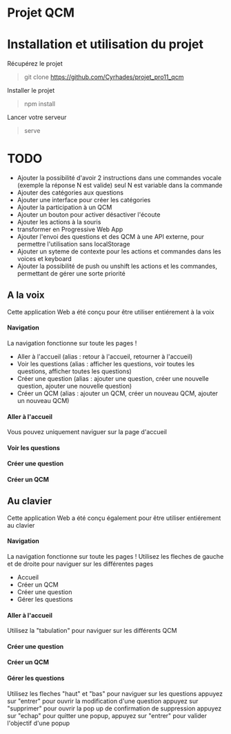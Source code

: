# Projet QCM

# Installation et utilisation du projet
Récupérez le projet
> git clone https://github.com/Cyrhades/projet_pro11_qcm

Installer le projet
> npm install

Lancer votre serveur
> serve

# TODO
* Ajouter la possibilité d'avoir 2 instructions dans une commandes vocale (exemple la réponse N est valide) seul N est variable dans la commande
* Ajouter des catégories aux questions
* Ajouter une interface pour créer les catégories
* Ajouter la participation à un QCM
* Ajouter un bouton pour activer désactiver l'écoute
* Ajouter les actions à la souris
* transformer en Progressive Web App
* Ajouter l'envoi des questions et des QCM à une API externe, pour permettre l'utilisation sans localStorage
* Ajouter un syteme de contexte pour les actions et commandes dans les voices et keyboard
* Ajouter la possibilité de push ou unshift les actions et les commandes, permettant de gérer une sorte priorité

## A la voix
Cette application Web a été conçu pour être utiliser entiérement à la voix

#### Navigation 
La navigation fonctionne sur toute les pages !
* Aller à l'accueil (alias : retour à l'accueil, retourner à l'accueil)
* Voir les questions (alias : afficher les questions, voir toutes les questions, afficher toutes les questions)
* Créer une question  (alias : ajouter une question, créer une nouvelle question, ajouter une nouvelle question)
* Créer un QCM (alias : ajouter un QCM, créer un nouveau QCM, ajouter un nouveau QCM)

#### Aller à l'accueil
Vous pouvez uniquement naviguer sur la page d'accueil

#### Voir les questions 


#### Créer une question


#### Créer un QCM


## Au clavier
Cette application Web a été conçu également pour être utiliser entiérement au clavier

#### Navigation 
La navigation fonctionne sur toute les pages !
Utilisez les fleches de gauche et de droite pour naviguer sur les différentes pages
* Accueil
* Créer un QCM
* Créer une question
* Gérer les questions 


#### Aller à l'accueil
Utilisez la "tabulation" pour naviguer sur les différents QCM

#### Créer une question

#### Créer un QCM

#### Gérer les questions 
Utilisez les fleches "haut" et "bas" pour naviguer sur les questions
appuyez sur "entrer" pour ouvrir la modification d'une question
appuyez sur "supprimer" pour ouvrir la pop up de confirmation de suppression
appuyez sur "echap" pour quitter une popup, appuyez sur "entrer" pour valider l'objectif d'une popup